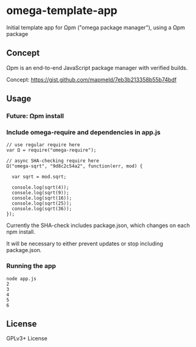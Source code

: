 # omega-template-app

Initial template app for Ωpm ("omega package manager"), using a Ωpm package

## Concept

Ωpm is an end-to-end JavaScript package manager with verified builds.

Concept: https://gist.github.com/mapmeld/7eb3b213358b55b74bdf

## Usage

### Future: Ωpm install

### Include omega-require and dependencies in app.js

```
// use regular require here
var Ω = require("omega-require");

// async SHA-checking require here
Ω("omega-sqrt", "9d8c2c54a2", function(err, mod) {

  var sqrt = mod.sqrt;

  console.log(sqrt(4));
  console.log(sqrt(9));
  console.log(sqrt(16));
  console.log(sqrt(25));
  console.log(sqrt(36));
});
```

Currently the SHA-check includes package.json, which changes on each npm install.

It will be necessary to either prevent updates or stop including package.json.

### Running the app
```
node app.js
2
3
4
5
6
```

## License

GPLv3+ License
